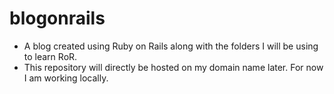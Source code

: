 # blogonrails

 * A blog created using Ruby on Rails along with the folders I will be using to learn RoR.
 * This repository will directly be hosted on my domain name later. For now I am working locally.
